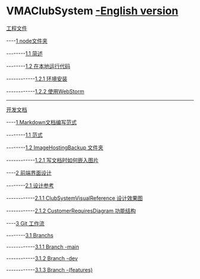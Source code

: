 # VMAClubSystem [-English version](./README_eng.md)

[工程文件](./Develop/README.md)

----[1 node文件夹](./Develop/README.md#1-node文件夹)

--------[1.1 简述](./Develop/README.md#11-简述)

--------[1.2 在本地运行代码](./Develop/README.md#12-在本地运行代码)

------------[1.2.1 环境安装](./Develop/README.md#121-环境安装)

------------[1.2.2 使用WebStorm](./Develop/README.md#122-使用webstorm)

------

[开发文档](./DevDoc/README.md)

----[1 Markdown文档编写范式](./DevDoc/README.md#1-markdown说明文档编写范式)

--------[1.1 范式](./DevDoc/README.md#11-范式)

--------[1.2 ImageHostingBackup 文件夹](./DevDoc/README.md#12-imagehostingbackup-文件夹)

------------[1.2.1 写文档时如何嵌入图片](./DevDoc/README.md#121-写文档时如何嵌入图片)

----[2 前端界面设计](./DevDoc/README.md#2-前端界面设计)

--------[2.1 设计参考](./DevDoc/README.md#21-设计参考)

------------[2.1.1 ClubSystemVisualReference 设计效果图](./DevDoc/README.md#211-clubsystemvisualreference-设计效果图)

------------[2.1.2 CustomerRequiresDiagram 功能结构](./DevDoc/README.md#212-customerrequiresdiagram-功能结构)

----[3 Git 工作流](./DevDoc/README.md#3-Git-工作流)

--------[3.1 Branchs](./DevDoc/README.md#31-branchs)

------------[3.1.1 Branch -main](./DevDoc/README.md#311-branch--main)

------------[3.1.2 Branch -dev](./DevDoc/README.md#312-branch--dev)

------------[3.1.3 Branch -(features)](./DevDoc/README.md#313-branch--features)
